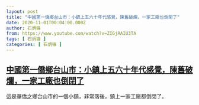 ```yaml
---
layout: post
title: "中國第一僑鄉台山市：小鎮上五六十年代感覺，陳舊破爛，一家工廠也倒閉了"
date: 2020-11-01T00:04:00.000Z
author: 石炳锋
from: https://www.youtube.com/watch?v=ZIGjRAIU3TA
tags: [ 石炳锋 ]
categories: [ 石炳锋 ]
---
```

<!--1604189040000-->
[中國第一僑鄉台山市：小鎮上五六十年代感覺，陳舊破爛，一家工廠也倒閉了](https://www.youtube.com/watch?v=ZIGjRAIU3TA)
------

<div>
這是華僑之鄉台山市的一個小鎮，非常落後，鎮上一家工廠都倒閉了。
</div>
